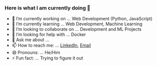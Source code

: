 ### Here is what I am currently doing 👋

<!--
**Adarsh-NP/Adarsh-NP** is a ✨ _special_ ✨ repository because its `README.md` (this file) appears on your GitHub profile.

Here are some ideas to get you started:
-->
- 🔭 I’m currently working on ... Web Development (Python, JavaScript)
- 🌱 I’m currently learning ... Web Development, Machine Learning 
- 👯 I’m looking to collaborate on ... Development and ML Projects
- 🤔 I’m looking for help with ... Docker
- 💬 Ask me about ... 
- 📫 How to reach me: ... [LinkedIn](https://www.linkedin.com/in/adarsh-narayan-pandey-061302155/), [Email](adarshnarayan0708@gmail.com)
- 😄 Pronouns: ... He/Him
- ⚡ Fun fact: ... Trying to figure it out 

